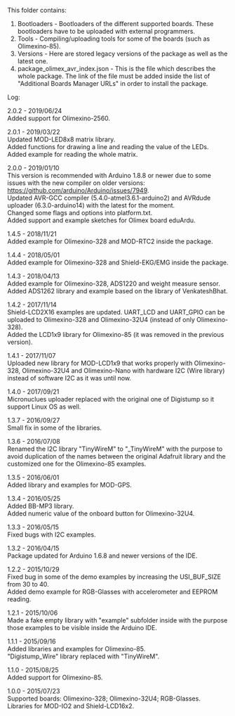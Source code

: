 This folder contains:  
1) Bootloaders - Bootloaders of the different supported boards. These bootloaders have to be uploaded with external programmers.  
2) Tools - Compiling/uploading tools for some of the boards (such as Olimexino-85).  
3) Versions - Here are stored legacy versions of the package as well as the latest one.  
4) package_olimex_avr_index.json - This is the file which describes the whole package. The link of the file must be added inside the list of "Additional Boards Manager URLs" in order to install the package.  


Log:  

2.0.2 - 2019/06/24  
Added support for Olimexino-2560.  
  
  
2.0.1 - 2019/03/22  
Updated MOD-LED8x8 matrix library.  
Added functions for drawing a line and reading the value of the LEDs.  
Added example for reading the whole matrix.  
  
  
2.0.0 - 2019/01/10  
This version is recommended with Arduino 1.8.8 or newer due to some issues with the new compiler on older versions: https://github.com/arduino/Arduino/issues/7949.  
Updated AVR-GCC compiler (5.4.0-atmel3.6.1-arduino2) and AVRdude uploader (6.3.0-arduino14) with the latest for the moment.  
Changed some flags and options into platform.txt.  
Added support and example sketches for Olimex board eduArdu.  
  
  
1.4.5 - 2018/11/21  
Added example for Olimexino-328 and MOD-RTC2 inside the package.  
  
  
1.4.4 - 2018/05/01  
Added example for Olimexino-328 and Shield-EKG/EMG inside the package.  
  
  
1.4.3 - 2018/04/13  
Added example for Olimexino-328, ADS1220 and weight measure sensor.
Added ADS1262 library and example based on the library of VenkateshBhat.  
  
  
1.4.2 - 2017/11/14  
Shield-LCD2X16 examples are updated. UART_LCD and UART_GPIO can be uploaded to Olimexino-328 and Olimexino-32U4 (instead of only Olimexino-328).  
Added the LCD1x9 library for Olimexino-85 (it was removed in the previous version).  
  
  
1.4.1 - 2017/11/07  
Uploaded new library for MOD-LCD1x9 that works properly with Olimexino-328, Olimexino-32U4 and Olimexino-Nano with hardware I2C (Wire library) instead of software I2C as it was until now.  
  
  
1.4.0 - 2017/09/21  
Micronuclues uploader replaced with the original one of Digistump so it support Linux OS as well.  
  
  
1.3.7 - 2016/09/27  
Small fix in some of the libraries.  
  
  
1.3.6 - 2016/07/08  
Renamed the I2C library "TinyWireM" to "_TinyWireM" with the purpose to avoid duplication of the names between the original Adafruit library and the customized one for the Olimexino-85 examples.  
  
  
1.3.5 - 2016/06/01  
Added library and examples for MOD-GPS.  
  
  
1.3.4 - 2016/05/25  
Added BB-MP3 library.  
Added numeric value of the onboard button for Olimexino-32U4.  
  
  
1.3.3 - 2016/05/15  
Fixed bugs with I2C examples.  
  
  
1.3.2 - 2016/04/15  
Package updated for Arduino 1.6.8 and newer versions of the IDE.  
  
  
1.2.2 - 2015/10/29  
Fixed bug in some of the demo examples by increasing the USI_BUF_SIZE from 30 to 40.  
Added demo example for RGB-Glasses with accelerometer and EEPROM reading.  
  
  
1.2.1 - 2015/10/06  
Made a fake empty library with "example" subfolder inside with the purpose those examples to be visible inside the Arduino IDE.  
  
  
1.1.1 - 2015/09/16  
Added libraries and examples for Olimexino-85.  
"Digistump_Wire" library replaced with "TinyWireM".  
  
  
1.1.0 - 2015/08/25  
Added support for Olimexino-85.  
  
  
1.0.0 - 2015/07/23  
Supported boards: Olimexino-328; Olimexino-32U4; RGB-Glasses.  
Libraries for MOD-IO2 and Shield-LCD16x2.  
  
